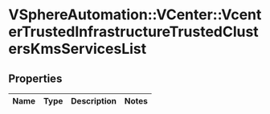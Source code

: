 # VSphereAutomation::VCenter::VcenterTrustedInfrastructureTrustedClustersKmsServicesList

## Properties
Name | Type | Description | Notes
------------ | ------------- | ------------- | -------------


